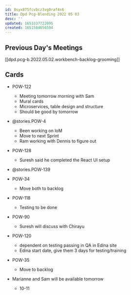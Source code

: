 ```yaml
---
id: 8syx875fcvbcz3vg0raf4s6
title: Dpd Pcg-Blending 2022 05 03
desc: ''
updated: 1653337722095
created: 1651584656504
---
```


## Previous Day's Meetings
[[dpd.pcg-b.2022.05.02.workbench-backlog-grooming]]

## Cards
- POW-122
  - Meeting tomorrow morning with Sam
  - Mural cards
  - Microservices, table design and structure
  - Should be good by tomorrow
- @stories.POW-4

  - Been working on IoM
  - Move to next Sprint
  - Ram working with Dennis to figure out
- POW-128
  - Suresh said he completed the React UI setup
- @stories.POW-139

- POW-34
    - Move both to backlog
- POW-118
  - Testing to be done
- POW-90
  - Suresh will discuss with Chirayu
- POW-120
  - dependent on testing passing in QA in Edina site
  - Edina start date, give them 3 days for testing/training
- POW-35 
  - Move to backlog
- Marianne and Sam will be available tomorrow
  - 10-11 
